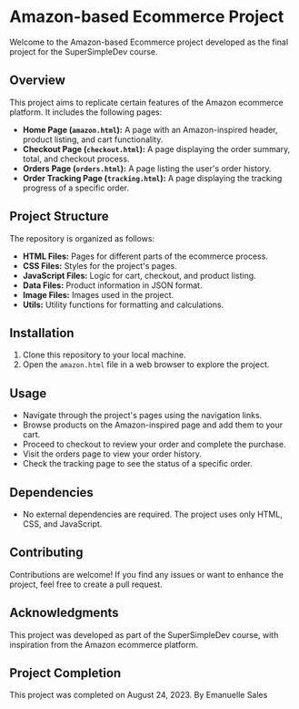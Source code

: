# Amazon-based Ecommerce Project

Welcome to the Amazon-based Ecommerce project developed as the final project for the SuperSimpleDev course.

## Overview

This project aims to replicate certain features of the Amazon ecommerce platform. It includes the following pages:

- **Home Page (`amazon.html`):** A page with an Amazon-inspired header, product listing, and cart functionality.
- **Checkout Page (`checkout.html`):** A page displaying the order summary, total, and checkout process.
- **Orders Page (`orders.html`):** A page listing the user's order history.
- **Order Tracking Page (`tracking.html`):** A page displaying the tracking progress of a specific order.

## Project Structure

The repository is organized as follows:

- **HTML Files:** Pages for different parts of the ecommerce process.
- **CSS Files:** Styles for the project's pages.
- **JavaScript Files:** Logic for cart, checkout, and product listing.
- **Data Files:** Product information in JSON format.
- **Image Files:** Images used in the project.
- **Utils:** Utility functions for formatting and calculations.

## Installation

1. Clone this repository to your local machine.
2. Open the `amazon.html` file in a web browser to explore the project.

## Usage

- Navigate through the project's pages using the navigation links.
- Browse products on the Amazon-inspired page and add them to your cart.
- Proceed to checkout to review your order and complete the purchase.
- Visit the orders page to view your order history.
- Check the tracking page to see the status of a specific order.

## Dependencies

- No external dependencies are required. The project uses only HTML, CSS, and JavaScript.

## Contributing

Contributions are welcome! If you find any issues or want to enhance the project, feel free to create a pull request.

## Acknowledgments

This project was developed as part of the SuperSimpleDev course, with inspiration from the Amazon ecommerce platform.

## Project Completion

This project was completed on August 24, 2023. By Emanuelle Sales
